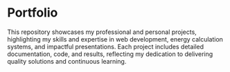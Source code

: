 # Portfolio
This repository showcases my professional and personal projects, highlighting my skills and expertise in web development, energy calculation systems, and impactful presentations. Each project includes detailed documentation, code, and results, reflecting my dedication to delivering quality solutions and continuous learning. 
